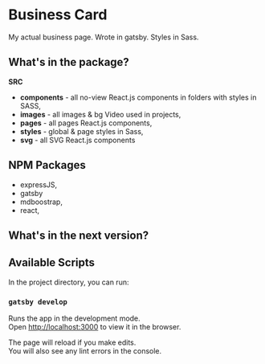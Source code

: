 
# Business Card
My actual business page. Wrote in gatsby. Styles in Sass.

## What's in the package?

**SRC**
* **components** - all no-view React.js components in folders with styles in SASS,
* **images** - all images & bg Video used in projects,
* **pages** - all pages React.js components,
* **styles** - global & page styles in Sass,
* **svg** - all SVG React.js components

## NPM Packages
* expressJS,
* gatsby
* mdboostrap,
* react, 

## What's in the next version?

## Available Scripts

In the project directory, you can run:

### `gatsby develop`

Runs the app in the development mode.<br>
Open [http://localhost:3000](http://localhost:3000) to view it in the browser.

The page will reload if you make edits.<br>
You will also see any lint errors in the console.


